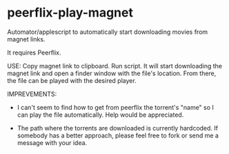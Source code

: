 peerflix-play-magnet
====================

Automator/applescript to automatically start downloading movies from magnet links.

It requires Peerflix. 


USE:
Copy magnet link to clipboard. Run script. It will start downloading the magnet link and open a finder window with the file's location. From there, the file can be played with the desired player. 


IMPREVEMENTS:
- I can't seem to find how to get from peerflix the torrent's "name" so I can play the file automatically. Help would be appreciated. 

- The path where the torrents are downloaded is currently hardcoded. If somebody has a better approach, please feel free to fork or send me a message with your idea. 
